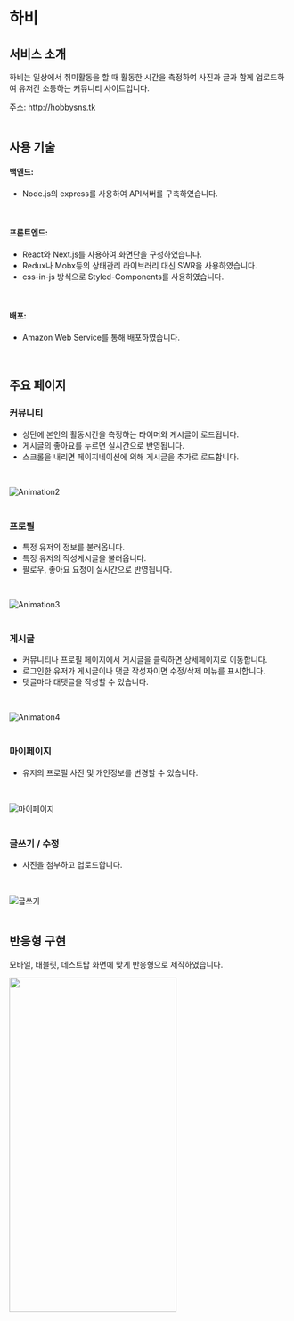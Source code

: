 # 하비

## 서비스 소개

하비는 일상에서 취미활동을 할 때 활동한 시간을 측정하여 사진과 글과 함께 업로드하여 유저간 소통하는 커뮤니티 사이트입니다.

주소: http://hobbysns.tk
<br/>
<br/>

## 사용 기술
#### 백엔드:  
+ Node.js의 express를 사용하여 API서버를 구축하였습니다.  
<br/>

#### 프론트엔드:  
+ React와 Next.js를 사용하여 화면단을 구성하였습니다.  
+ Redux나 Mobx등의 상태관리 라이브러리 대신 SWR을 사용하였습니다.  
+ css-in-js 방식으로 Styled-Components를 사용하였습니다.  
<br/>

#### 배포:  
+ Amazon Web Service를 통해 배포하였습니다.  
<br/>

## 주요 페이지
### 커뮤니티
+ 상단에 본인의 활동시간을 측정하는 타이머와 게시글이 로드됩니다. 
+ 게시글의 좋아요를 누르면 실시간으로 반영됩니다.
+ 스크롤을 내리면 페이지네이션에 의해 게시글을 추가로 로드합니다.
<br/>

![Animation2](https://user-images.githubusercontent.com/84958904/148893251-6118b8fb-6253-4782-aff6-b44640925921.gif)
<br/>
<br/>

### 프로필
+ 특정 유저의 정보를 불러옵니다.
+ 특정 유저의 작성게시글을 불러옵니다.
+ 팔로우, 좋아요 요청이 실시간으로 반영됩니다.
<br/>

![Animation3](https://user-images.githubusercontent.com/84958904/148894665-7155b6f2-08c4-4979-9f8a-f655f27477c3.gif)
<br/>
<br/>

### 게시글
+ 커뮤니티나 프로필 페이지에서 게시글을 클릭하면 상세페이지로 이동합니다.
+ 로그인한 유저가 게시글이나 댓글 작성자이면 수정/삭제 메뉴를 표시합니다.
+ 댓글마다 대댓글을 작성할 수 있습니다.
<br/>

![Animation4](https://user-images.githubusercontent.com/84958904/148897361-bee525a6-844d-42ce-b4c5-b85dc670a389.gif)
<br/>
<br/>

### 마이페이지
+ 유저의 프로필 사진 및 개인정보를 변경할 수 있습니다.
<br/>

![마이페이지](https://user-images.githubusercontent.com/84958904/148897775-dba20229-c0cc-44ed-9ca7-4ed4dd0b4687.png)
<br/>
<br/>

### 글쓰기 / 수정
+ 사진을 첨부하고 업로드합니다.
<br/>

![글쓰기](https://user-images.githubusercontent.com/84958904/148898819-e5fca944-9693-41da-ae86-8620eed480ad.png)
<br/>
<br/>

## 반응형 구현
모바일, 태블릿, 데스트탑 화면에 맞게 반응형으로 제작하였습니다.
<br/>

<image src="https://user-images.githubusercontent.com/84958904/148899877-ed14677f-1592-49ba-81d6-cdfec2ca3028.png" width="300" height="600"/>
<br/>
<br/>
